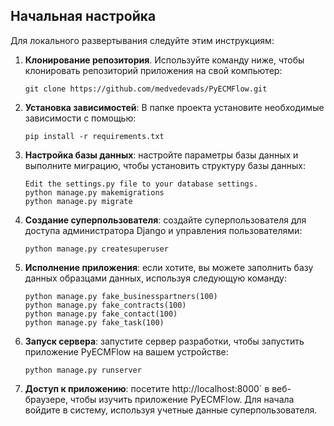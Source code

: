 ## Начальная настройка

Для локального развертывания следуйте этим инструкциям:

1. **Клонирование репозитория**. Используйте команду ниже, чтобы клонировать репозиторий приложения на свой компьютер:
   ```
   git clone https://github.com/medvedevads/PyECMFlow.git
   ```

2. **Установка зависимостей**: В папке проекта установите необходимые зависимости с помощью:
   ```
   pip install -r requirements.txt
   ```

3. **Настройка базы данных**: настройте параметры базы данных и выполните миграцию, чтобы установить структуру базы данных:
   ```
   Edit the settings.py file to your database settings.
   python manage.py makemigrations 
   python manage.py migrate
   ```

4. **Создание суперпользователя**: создайте суперпользователя для доступа администратора Django и управления пользователями:
   ```
   python manage.py createsuperuser
   ```

5. **Исполнение приложения**: если хотите, вы можете заполнить базу данных образцами данных, используя следующую команду:
   ```
   python manage.py fake_businesspartners(100)
   python manage.py fake_contracts(100)
   python manage.py fake_contact(100)
   python manage.py fake_task(100)
   ```
6. **Запуск сервера**: запустите сервер разработки, чтобы запустить приложение PyECMFlow на вашем устройстве:
   ```
   python manage.py runserver
   ```

7. **Доступ к приложению**: посетите http://localhost:8000` в веб-браузере, чтобы изучить приложение PyECMFlow. Для начала войдите в систему, используя учетные данные суперпользователя.
 
